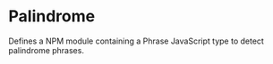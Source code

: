 # Palindrome

Defines a NPM module containing a Phrase JavaScript type to detect palindrome
phrases.
